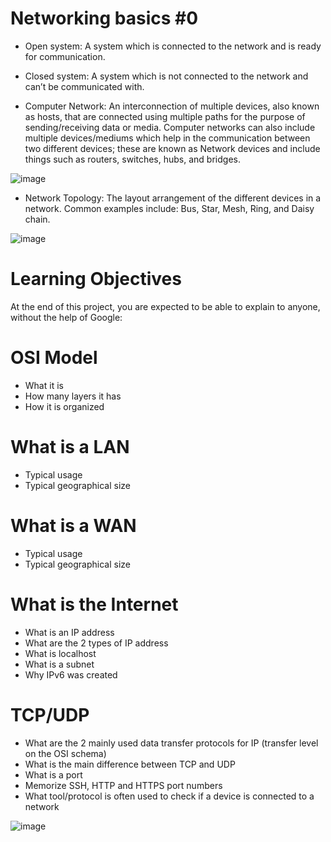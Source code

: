 # Networking basics #0
* Open system: 
A system which is connected to the network and is ready for communication. 

* Closed system: 
A system which is not connected to the network and can’t be communicated with. 

* Computer Network: 
An interconnection of multiple devices, also known as hosts, that are connected using multiple paths for the purpose of sending/receiving data or media. Computer networks can also include multiple devices/mediums which help in the communication between two different devices; these are known as Network devices and include things such as routers, switches, hubs, and bridges. 

![image](https://user-images.githubusercontent.com/105078661/216421748-bd9a3f8a-2711-4f99-8afe-41e5d6fd1e3d.png)

* Network Topology: 
The layout arrangement of the different devices in a network. Common examples include: Bus, Star, Mesh, Ring, and Daisy chain. 

![image](https://user-images.githubusercontent.com/105078661/216422599-239429b8-f5af-4912-8653-a84c01d44582.png)


# Learning Objectives
At the end of this project, you are expected to be able to explain to anyone, without the help of Google:

# OSI Model
- What it is
- How many layers it has
- How it is organized

# What is a LAN
- Typical usage
- Typical geographical size

# What is a WAN
- Typical usage
- Typical geographical size

# What is the Internet
- What is an IP address
- What are the 2 types of IP address
- What is localhost
- What is a subnet
- Why IPv6 was created

# TCP/UDP
- What are the 2 mainly used data transfer protocols for IP (transfer level on the OSI schema)
- What is the main difference between TCP and UDP
- What is a port
- Memorize SSH, HTTP and HTTPS port numbers
- What tool/protocol is often used to check if a device is connected to a network


![image](https://user-images.githubusercontent.com/105078661/216423568-04c9dfc6-d4f7-4b97-b7f6-7f8aa2db2a3e.png)

